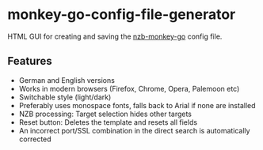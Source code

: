 # monkey-go-config-file-generator

HTML GUI for creating and saving the <a href="https://github.com/Tensai75/nzb-monkey-go">nzb-monkey-go</a> config file.

## Features
<ul>
<li>German and English versions</li>
<li>Works in modern browsers (Firefox, Chrome, Opera, Palemoon etc)</li>
<li>Switchable style (light/dark)</li>
<li>Preferably uses monospace fonts, falls back to Arial if none are installed</li>
<li>NZB processing: Target selection hides other targets</li>
<li>Reset button: Deletes the template and resets all fields</li>
<li>An incorrect port/SSL combination in the direct search is automatically corrected</li>
</ul>
